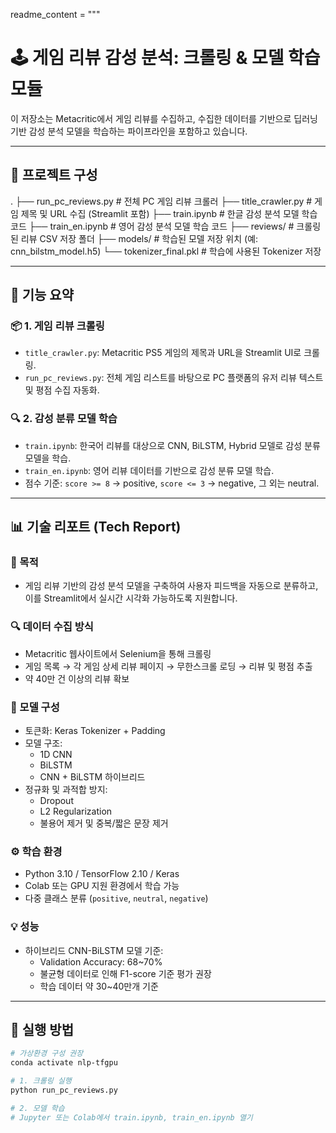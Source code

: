 
readme_content = """
# 🕹️ 게임 리뷰 감성 분석: 크롤링 & 모델 학습 모듈

이 저장소는 Metacritic에서 게임 리뷰를 수집하고, 수집한 데이터를 기반으로 딥러닝 기반 감성 분석 모델을 학습하는 파이프라인을 포함하고 있습니다.

---

## 📁 프로젝트 구성
.
├── run_pc_reviews.py # 전체 PC 게임 리뷰 크롤러
├── title_crawler.py # 게임 제목 및 URL 수집 (Streamlit 포함)
├── train.ipynb # 한글 감성 분석 모델 학습 코드
├── train_en.ipynb # 영어 감성 분석 모델 학습 코드
├── reviews/ # 크롤링된 리뷰 CSV 저장 폴더
├── models/ # 학습된 모델 저장 위치 (예: cnn_bilstm_model.h5)
└── tokenizer_final.pkl # 학습에 사용된 Tokenizer 저장

---

## 🧩 기능 요약

### 📦 1. 게임 리뷰 크롤링

- `title_crawler.py`: Metacritic PS5 게임의 제목과 URL을 Streamlit UI로 크롤링.
- `run_pc_reviews.py`: 전체 게임 리스트를 바탕으로 PC 플랫폼의 유저 리뷰 텍스트 및 평점 수집 자동화.

### 🔍 2. 감성 분류 모델 학습

- `train.ipynb`: 한국어 리뷰를 대상으로 CNN, BiLSTM, Hybrid 모델로 감성 분류 모델을 학습.
- `train_en.ipynb`: 영어 리뷰 데이터를 기반으로 감성 분류 모델 학습.
- 점수 기준: `score >= 8` → positive, `score <= 3` → negative, 그 외는 neutral.

---

## 📊 기술 리포트 (Tech Report)

### 🎯 목적

- 게임 리뷰 기반의 감성 분석 모델을 구축하여 사용자 피드백을 자동으로 분류하고, 이를 Streamlit에서 실시간 시각화 가능하도록 지원합니다.

### 🔍 데이터 수집 방식

- Metacritic 웹사이트에서 Selenium을 통해 크롤링
- 게임 목록 → 각 게임 상세 리뷰 페이지 → 무한스크롤 로딩 → 리뷰 및 평점 추출
- 약 40만 건 이상의 리뷰 확보

### 🧠 모델 구성

- 토큰화: Keras Tokenizer + Padding
- 모델 구조:
  - 1D CNN
  - BiLSTM
  - CNN + BiLSTM 하이브리드
- 정규화 및 과적합 방지:
  - Dropout
  - L2 Regularization
  - 불용어 제거 및 중복/짧은 문장 제거

### ⚙️ 학습 환경

- Python 3.10 / TensorFlow 2.10 / Keras
- Colab 또는 GPU 지원 환경에서 학습 가능
- 다중 클래스 분류 (`positive`, `neutral`, `negative`)

### 💡 성능

- 하이브리드 CNN-BiLSTM 모델 기준:
  - Validation Accuracy: 68~70%
  - 불균형 데이터로 인해 F1-score 기준 평가 권장
  - 학습 데이터 약 30~40만개 기준

---

## 🚀 실행 방법

```bash
# 가상환경 구성 권장
conda activate nlp-tfgpu

# 1. 크롤링 실행
python run_pc_reviews.py

# 2. 모델 학습
# Jupyter 또는 Colab에서 train.ipynb, train_en.ipynb 열기
